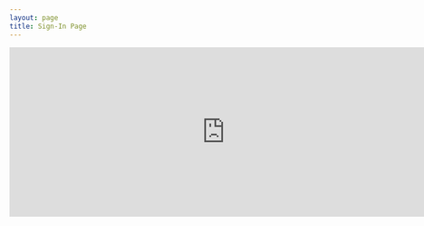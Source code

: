 ```yaml
---
layout: page
title: Sign-In Page
---
```


<div class="video-holder">
 <iframe src="https://docs.google.com/forms/d/e/1FAIpQLSco4qlMSLeoBb6eF-yAbeY5PTyHTzLuXo5rmZao8E2iW6SpPQ/viewform?embedded=true" width="760" height="300" frameborder="0" marginheight="0" marginwidth="0">Loading...</iframe>
</div>



